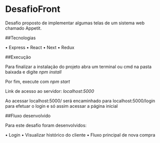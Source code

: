 # DesafioFront
Desafio proposto de implementar algumas telas de um sistema web chamado Appetit.

##Tecnologias

• Express
• React
• Next 
• Redux

##Execução

Para finalizar a instalação do projeto abra um terminal ou cmd na pasta baixada e digite *npm install*

Por fim, execute com *npm start*

Link de acesso ao servidor: *localhost:5000*

Ao acessar localhost:5000/ será encaminhado para localhost:5000/login para efetuar o login e só assim acessar a página inicial

##Fluxo desenvolvido

Para este desafio foram desenvolvidos:

• Login
• Visualizar histórico do cliente
• Fluxo principal de nova compra

